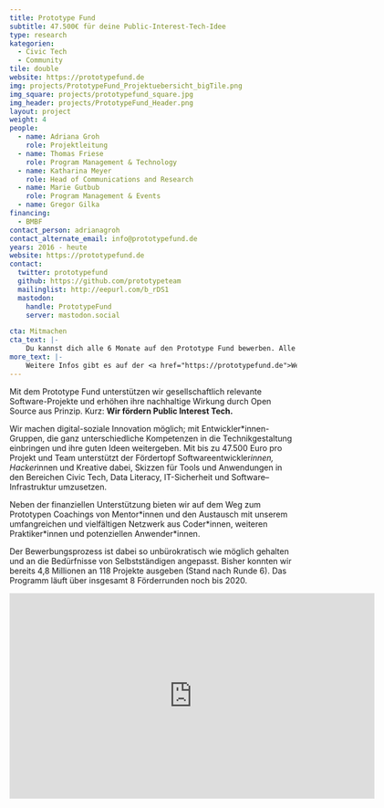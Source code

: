 ```yaml
---
title: Prototype Fund
subtitle: 47.500€ für deine Public-Interest-Tech-Idee
type: research
kategorien:
  - Civic Tech
  - Community
tile: double
website: https://prototypefund.de
img: projects/PrototypeFund_Projektuebersicht_bigTile.png
img_square: projects/prototypefund_square.jpg
img_header: projects/PrototypeFund_Header.png
layout: project
weight: 4
people:
  - name: Adriana Groh
    role: Projektleitung
  - name: Thomas Friese
    role: Program Management & Technology
  - name: Katharina Meyer
    role: Head of Communications and Research
  - name: Marie Gutbub
    role: Program Management & Events
  - name: Gregor Gilka
financing:
  - BMBF
contact_person: adrianagroh
contact_alternate_email: info@prototypefund.de
years: 2016 - heute
website: https://prototypefund.de
contact:
  twitter: prototypefund
  github: https://github.com/prototypeteam
  mailinglist: http://eepurl.com/b_rDS1
  mastodon:
    handle: PrototypeFund
    server: mastodon.social

cta: Mitmachen
cta_text: |-
    Du kannst dich alle 6 Monate auf den Prototype Fund bewerben. Alle Infos hierzu findest du <a href="https://prototypefund.de/faq/">hier</a>.
more_text: |-
    Weitere Infos gibt es auf der <a href="https://prototypefund.de">Website</a> des Prototype Fund.
---
```

Mit dem Prototype Fund unterstützen wir gesellschaftlich relevante Software-Projekte und erhöhen ihre nachhaltige Wirkung durch Open Source aus Prinzip. Kurz: __Wir fördern Public Interest Tech.__

Wir machen digital-soziale Innovation möglich; mit Entwickler\*innen-Gruppen, die ganz unterschiedliche Kompetenzen in die Technikgestaltung einbringen und ihre guten Ideen weitergeben.
Mit bis zu 47.500 Euro pro Projekt und Team unterstützt der Fördertopf Softwareentwickler*innen, Hacker*innen und Kreative dabei, Skizzen für Tools und Anwendungen in den Bereichen Civic Tech, Data Literacy, IT-Sicherheit und Software–Infrastruktur umzusetzen.

Neben der finanziellen Unterstützung bieten wir auf dem Weg zum Prototypen Coachings von Mentor\*innen und den Austausch mit unserem umfangreichen und vielfältigen Netzwerk aus Coder\*innen, weiteren Praktiker\*innen und potenziellen Anwender\*innen.

Der Bewerbungsprozess ist dabei so unbürokratisch wie möglich gehalten und an die Bedürfnisse von Selbstständigen angepasst. Bisher konnten wir bereits 4,8 Millionen an 118 Projekte ausgeben (Stand nach Runde 6). Das Programm läuft über insgesamt 8 Förderrunden noch bis 2020.

<iframe width="640" height="360" src="https://www.youtube-nocookie.com/embed/zgkci_5avz0" frameborder="0" allow="accelerometer; autoplay; encrypted-media; gyroscope; picture-in-picture" allowfullscreen></iframe>
